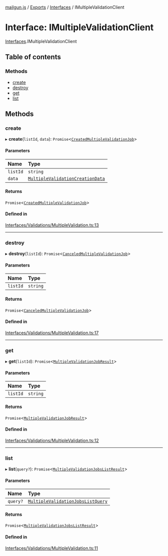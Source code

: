 [mailgun.js](../README.md) / [Exports](../modules.md) / [Interfaces](../modules/Interfaces.md) / IMultipleValidationClient

# Interface: IMultipleValidationClient

[Interfaces](../modules/Interfaces.md).IMultipleValidationClient

## Table of contents

### Methods

- [create](Interfaces.IMultipleValidationClient.md#create)
- [destroy](Interfaces.IMultipleValidationClient.md#destroy)
- [get](Interfaces.IMultipleValidationClient.md#get)
- [list](Interfaces.IMultipleValidationClient.md#list)

## Methods

### create

▸ **create**(`listId`, `data`): `Promise`<[`CreatedMultipleValidationJob`](../modules.md#createdmultiplevalidationjob)\>

#### Parameters

| Name | Type |
| :------ | :------ |
| `listId` | `string` |
| `data` | [`MultipleValidationCreationData`](../modules.md#multiplevalidationcreationdata) |

#### Returns

`Promise`<[`CreatedMultipleValidationJob`](../modules.md#createdmultiplevalidationjob)\>

#### Defined in

[Interfaces/Validations/MultipleValidation.ts:13](https://github.com/mailgun/mailgun.js/blob/c7e8515/lib/Interfaces/Validations/MultipleValidation.ts#L13)

___

### destroy

▸ **destroy**(`listId`): `Promise`<[`CanceledMultipleValidationJob`](../modules.md#canceledmultiplevalidationjob)\>

#### Parameters

| Name | Type |
| :------ | :------ |
| `listId` | `string` |

#### Returns

`Promise`<[`CanceledMultipleValidationJob`](../modules.md#canceledmultiplevalidationjob)\>

#### Defined in

[Interfaces/Validations/MultipleValidation.ts:17](https://github.com/mailgun/mailgun.js/blob/c7e8515/lib/Interfaces/Validations/MultipleValidation.ts#L17)

___

### get

▸ **get**(`listId`): `Promise`<[`MultipleValidationJobResult`](../modules.md#multiplevalidationjobresult)\>

#### Parameters

| Name | Type |
| :------ | :------ |
| `listId` | `string` |

#### Returns

`Promise`<[`MultipleValidationJobResult`](../modules.md#multiplevalidationjobresult)\>

#### Defined in

[Interfaces/Validations/MultipleValidation.ts:12](https://github.com/mailgun/mailgun.js/blob/c7e8515/lib/Interfaces/Validations/MultipleValidation.ts#L12)

___

### list

▸ **list**(`query?`): `Promise`<[`MultipleValidationJobsListResult`](../modules.md#multiplevalidationjobslistresult)\>

#### Parameters

| Name | Type |
| :------ | :------ |
| `query?` | [`MultipleValidationJobsListQuery`](../modules.md#multiplevalidationjobslistquery) |

#### Returns

`Promise`<[`MultipleValidationJobsListResult`](../modules.md#multiplevalidationjobslistresult)\>

#### Defined in

[Interfaces/Validations/MultipleValidation.ts:11](https://github.com/mailgun/mailgun.js/blob/c7e8515/lib/Interfaces/Validations/MultipleValidation.ts#L11)
